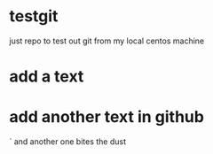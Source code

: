 # testgit
just repo to test out git from my local centos machine
# add a text
# add another text in github
` and another one bites the dust
